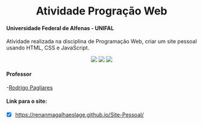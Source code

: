 <div align="center">
<h1> Atividade Progração Web </h1>
</div>

#### Universidade Federal de Alfenas - UNIFAL
Atividade realizada na disciplina de Programação Web, criar um site pessoal usando HTML, CSS e JavaScript.

<div align="center">
<img src="https://img.shields.io/badge/HTML5-E34F26?style=for-the-badge&logo=html5&logoColor=white"> <img src="https://img.shields.io/badge/CSS3-1572B6?style=for-the-badge&logo=css3&logoColor=white"> <img src="https://img.shields.io/badge/JavaScript-F7DF1E?style=for-the-badge&logo=javascript&logoColor=black">

</div>

#### Professor
-[Rodrigo Pagliares](https://github.com/pagliares)

#### Link para o site:
 - [x] https://renanmagalhaeslage.github.io/Site-Pessoal/
